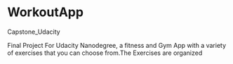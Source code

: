 # WorkoutApp
Capstone_Udacity

Final Project For Udacity Nanodegree, a fitness and Gym App with a variety of exercises that you can choose from.The Exercises are organized


